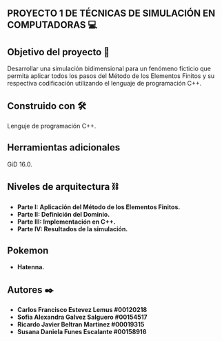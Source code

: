 ## PROYECTO 1 DE TÉCNICAS DE SIMULACIÓN EN COMPUTADORAS 💻

## Objetivo del proyecto 📖

Desarrollar una simulación bidimensional para un fenómeno ficticio que permita aplicar todos los
pasos del Método de los Elementos Finitos y su respectiva codificación utilizando el lenguaje de
programación C++.


## Construido con 🛠️
Lenguje de programación C++.

## Herramientas adicionales  
GiD 16.0.


## Niveles de arquitectura ⛓
* **Parte I: Aplicación del Método de los Elementos Finitos.**
* **Parte II: Definición del Dominio.**
* **Parte III: Implementación en C++.**
* **Parte IV: Resultados de la simulación.**


## Pokemon  
* **Hatenna.** 

## Autores ✒️

* **Carlos Francisco Estevez Lemus #00120218** 
* **Sofia Alexandra Galvez Salguero #00154517** 
* **Ricardo Javier Beltran Martinez #00019315**
* **Susana Daniela Funes Escalante #00158916** 



